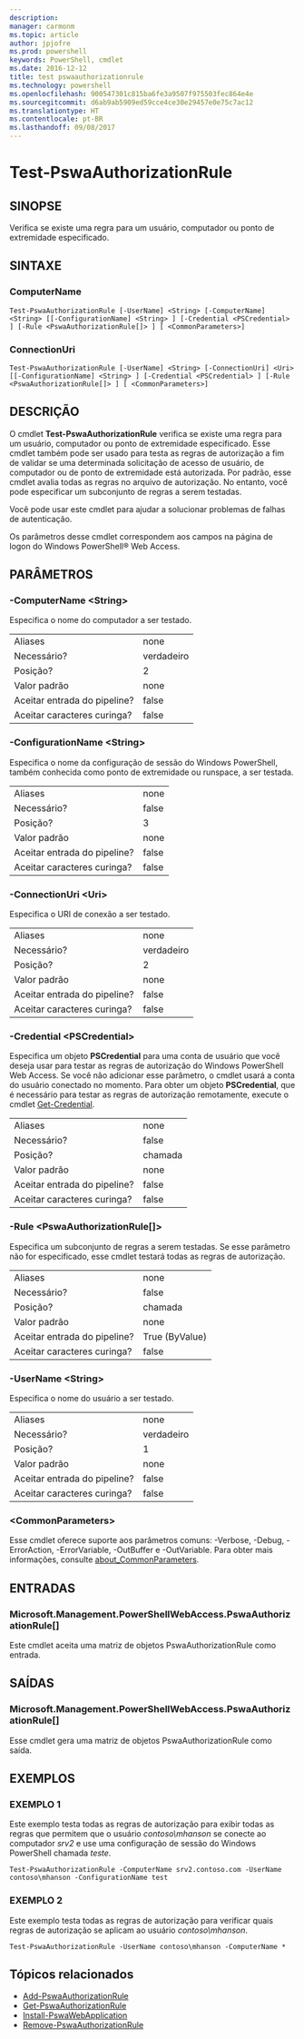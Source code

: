 ```yaml
---
description: 
manager: carmonm
ms.topic: article
author: jpjofre
ms.prod: powershell
keywords: PowerShell, cmdlet
ms.date: 2016-12-12
title: test pswaauthorizationrule
ms.technology: powershell
ms.openlocfilehash: 900547301c815ba6fe3a9507f975503fec864e4e
ms.sourcegitcommit: d6ab9ab5909ed59cce4ce30e29457e0e75c7ac12
ms.translationtype: HT
ms.contentlocale: pt-BR
ms.lasthandoff: 09/08/2017
---
```

# <a name="test-pswaauthorizationrule"></a>Test-PswaAuthorizationRule

## <a name="synopsis"></a>SINOPSE

Verifica se existe uma regra para um usuário, computador ou ponto de extremidade especificado.

## <a name="syntax"></a>SINTAXE

### <a name="computername"></a>ComputerName
```
Test-PswaAuthorizationRule [-UserName] <String> [-ComputerName] <String> [[-ConfigurationName] <String> ] [-Credential <PSCredential> ] [-Rule <PswaAuthorizationRule[]> ] [ <CommonParameters>]
```

### <a name="connectionuri"></a>ConnectionUri
```
Test-PswaAuthorizationRule [-UserName] <String> [-ConnectionUri] <Uri> [[-ConfigurationName] <String> ] [-Credential <PSCredential> ] [-Rule <PswaAuthorizationRule[]> ] [ <CommonParameters>]
```

## <a name="description"></a>DESCRIÇÃO

O cmdlet **Test-PswaAuthorizationRule** verifica se existe uma regra para um usuário, computador ou ponto de extremidade especificado.
Esse cmdlet também pode ser usado para testa as regras de autorização a fim de validar se uma determinada solicitação de acesso de usuário, de computador ou de ponto de extremidade está autorizada.
Por padrão, esse cmdlet avalia todas as regras no arquivo de autorização.
No entanto, você pode especificar um subconjunto de regras a serem testadas.

Você pode usar este cmdlet para ajudar a solucionar problemas de falhas de autenticação.

Os parâmetros desse cmdlet correspondem aos campos na página de logon do Windows PowerShell® Web Access.

## <a name="parameters"></a>PARÂMETROS

### <a name="-computername-ltstringgt"></a>-ComputerName &lt;String&gt;

Especifica o nome do computador a ser testado.

|||  
|-|-|
| Aliases                              | none                                 |
| Necessário?                            | verdadeiro                                 |
| Posição?                            | 2                                    |
| Valor padrão                        | none                                 |
| Aceitar entrada do pipeline?               | false                                |
| Aceitar caracteres curinga?          | false                                |

### <a name="-configurationname-ltstringgt"></a>-ConfigurationName &lt;String&gt;

Especifica o nome da configuração de sessão do Windows PowerShell, também conhecida como ponto de extremidade ou runspace, a ser testada.

|||  
|-|-|
| Aliases                              | none                                 |
| Necessário?                            | false                                |
| Posição?                            | 3                                    |
| Valor padrão                        | none                                 |
| Aceitar entrada do pipeline?               | false                                |
| Aceitar caracteres curinga?          | false                                |

### <a name="-connectionuri-lturigt"></a>-ConnectionUri &lt;Uri&gt;

Especifica o URI de conexão a ser testado.

|||  
|-|-|
| Aliases                              | none                                 |
| Necessário?                            | verdadeiro                                 |
| Posição?                            | 2                                    |
| Valor padrão                        | none                                 |
| Aceitar entrada do pipeline?               | false                                |
| Aceitar caracteres curinga?          | false                                |

### <a name="-credential-ltpscredentialgt"></a>-Credential &lt;PSCredential&gt;

Especifica um objeto **PSCredential** para uma conta de usuário que você deseja usar para testar as regras de autorização do Windows PowerShell Web Access. Se você não adicionar esse parâmetro, o cmdlet usará a conta do usuário conectado no momento. Para obter um objeto **PSCredential**, que é necessário para testar as regras de autorização remotamente, execute o cmdlet [Get-Credential](http://go.microsoft.com/fwlink/?LinkID=293936).

|||  
|-|-|
| Aliases                              | none                                 |
| Necessário?                            | false                                |
| Posição?                            | chamada                                |
| Valor padrão                        | none                                 |
| Aceitar entrada do pipeline?               | false                                |
| Aceitar caracteres curinga?          | false                                |

### <a name="-rule-ltpswaauthorizationrulegt"></a>-Rule &lt;PswaAuthorizationRule\[\]&gt;

Especifica um subconjunto de regras a serem testadas. Se esse parâmetro não for especificado, esse cmdlet testará todas as regras de autorização.

|||  
|-|-|
| Aliases                              | none                                 |
| Necessário?                            | false                                |
| Posição?                            | chamada                                |
| Valor padrão                        | none                                 |
| Aceitar entrada do pipeline?               | True (ByValue)                       |
| Aceitar caracteres curinga?          | false                                |

### <a name="-username-ltstringgt"></a>-UserName &lt;String&gt;

Especifica o nome do usuário a ser testado.

|||  
|-|-|
| Aliases                              | none                                 |
| Necessário?                            | verdadeiro                                 |
| Posição?                            | 1                                    |
| Valor padrão                        | none                                 |
| Aceitar entrada do pipeline?               | false                                |
| Aceitar caracteres curinga?          | false                                |

### <a name="ltcommonparametersgt"></a>&lt;CommonParameters&gt;

Esse cmdlet oferece suporte aos parâmetros comuns: -Verbose, -Debug, -ErrorAction, -ErrorVariable, -OutBuffer e -OutVariable.
Para obter mais informações, consulte [about_CommonParameters](http://go.microsoft.com/fwlink/p/?LinkID=113216).

## <a name="inputs"></a>ENTRADAS

### <a name="microsoftmanagementpowershellwebaccesspswaauthorizationrule"></a>Microsoft.Management.PowerShellWebAccess.PswaAuthorizationRule\[\]

Este cmdlet aceita uma matriz de objetos PswaAuthorizationRule como entrada.

## <a name="outputs"></a>SAÍDAS

### <a name="microsoftmanagementpowershellwebaccesspswaauthorizationrule"></a>Microsoft.Management.PowerShellWebAccess.PswaAuthorizationRule\[\]

Esse cmdlet gera uma matriz de objetos PswaAuthorizationRule como saída.

## <a name="examples"></a>EXEMPLOS

### <a name="example-1"></a>EXEMPLO 1

Este exemplo testa todas as regras de autorização para exibir todas as regras que permitem que o usuário *contoso\\mhanson* se conecte ao computador *srv2* e use uma configuração de sessão do Windows PowerShell chamada *teste*.

```
Test-PswaAuthorizationRule -ComputerName srv2.contoso.com -UserName contoso\mhanson -ConfigurationName test
```

### <a name="example-2"></a>EXEMPLO 2

Este exemplo testa todas as regras de autorização para verificar quais regras de autorização se aplicam ao usuário *contoso\\mhanson*.

```
Test-PswaAuthorizationRule -UserName contoso\mhanson -ComputerName *
```

## <a name="related-topics"></a>Tópicos relacionados

- [Add-PswaAuthorizationRule](add-pswaauthorizationrule.md)
- [Get-PswaAuthorizationRule](get-pswaauthorizationrule.md)
- [Install-PswaWebApplication](install-pswawebapplication.md)
- [Remove-PswaAuthorizationRule](remove-pswaauthorizationrule.md)
